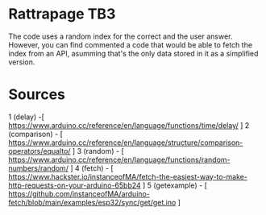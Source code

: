 # Rattrapage TB3
The code uses a random index for the correct and the user answer. However, you can find commented a code that would be able to fetch the index from an API, asumming that's the only data stored in it as a simplified version.

# Sources
1 (delay) -[ https://www.arduino.cc/reference/en/language/functions/time/delay/ ]
2 (comparison) - [ https://www.arduino.cc/reference/en/language/structure/comparison-operators/equalto/ ]
3 (random) - [ https://www.arduino.cc/reference/en/language/functions/random-numbers/random/ ]
4 (fetch) -  [ https://www.hackster.io/instanceofMA/fetch-the-easiest-way-to-make-http-requests-on-your-arduino-65bb24 ]
5 (getexample) - [ https://github.com/instanceofMA/arduino-fetch/blob/main/examples/esp32/sync/get/get.ino ]
